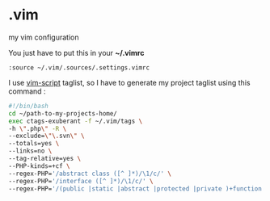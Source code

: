 .vim
====

my vim configuration

You just have to put this in your **~/.vimrc**
```vi
:source ~/.vim/.sources/.settings.vimrc
```

I use [vim-script](https://github.com/vim-scripts/taglist.vim.git) taglist, so I have to generate my project taglist using this command : 
```sh
#!/bin/bash
cd ~/path-to-my-projects-home/
exec ctags-exuberant -f ~/.vim/tags \
-h \".php\" -R \
--exclude=\"\.svn\" \
--totals=yes \
--links=no \
--tag-relative=yes \
--PHP-kinds=+cf \
--regex-PHP='/abstract class ([^ ]*)/\1/c/' \
--regex-PHP='/interface ([^ ]*)/\1/c/' \
--regex-PHP='/(public |static |abstract |protected |private )+function ([^ (]*)/\2/f/'
```

